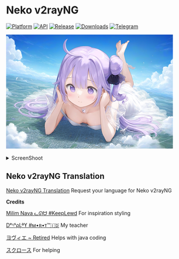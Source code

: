 # Neko v2rayNG

[![Platform](https://img.shields.io/badge/android-platform?style=for-the-badge&label=platform&labelColor=21262d&color=6e7681)](https://www.android.com) [![API](https://img.shields.io/badge/27%2B-level?style=for-the-badge&logo=android&logoColor=3cd382&label=API&labelColor=21262d&color=ff663b)](https://developer.android.com/studio/releases/platforms) [![Release](https://img.shields.io/github/v/release/Blawuken/Neko_v2rayNG?display_name=tag&style=for-the-badge&logo=github&labelColor=21262d&color=1f6feb)](https://github.com/Blawuken/Neko_v2rayNG/releases/latest) [![Downloads](https://img.shields.io/github/downloads/Blawuken/Neko_v2rayNG/total?style=for-the-badge&labelColor=21262d&color=238636)](https://github.com/Blawuken/Neko_v2rayNG/releases) [![Telegram](https://img.shields.io/badge/Telegram-2CA5E0?style=for-the-badge&logo=telegram&logoColor=white)](https://t.me/uwuresourceguide)

![Banner](https://raw.githubusercontent.com/Blawuken/Neko_v2rayNG/main/image/uwu_banner.png)

<details>
  <summary>ScreenShoot</summary>

**Light**
![Screenshot](https://raw.githubusercontent.com/Blawuken/Neko_v2rayNG/main/image/screenshoot1.png)
![Screenshot](https://raw.githubusercontent.com/Blawuken/Neko_v2rayNG/main/image/screenshoot2.png)

**Dark**
![Screenshot](https://raw.githubusercontent.com/Blawuken/Neko_v2rayNG/main/image/screenshoot3.png)
![Screenshot](https://raw.githubusercontent.com/Blawuken/Neko_v2rayNG/main/image/screenshoot4.png)

</details>

## Neko v2rayNG Translation
[Neko v2rayNG Translation](https://github.com/Blawuken/Neko_v2rayNG_language) Request your language for Neko v2rayNG

**Credits**

[Milim Nava ᓚᘏᗢ #KeepLewd](https://t.me/milimnavaUwU) For inspiration styling

[DᵉᶯˢρĻªϒ #ᴍ•ʀ•ᴛ™🇮🇩](https://t.me/Dens_play89) My teacher

[ヨヴィエ ~ Retired](https://t.me/mobxprjkt) Helps with java coding

[スクロース](https://t.me/milimnavaUwU) For helping
